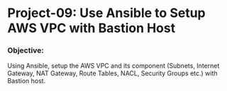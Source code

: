 # Project-09: Use Ansible to Setup AWS VPC with Bastion Host

### Objective:

Using Ansible, setup the AWS VPC and its component (Subnets, Internet Gateway, NAT Gateway, Route Tables, NACL, Security Groups etc.) with Bastion host.

